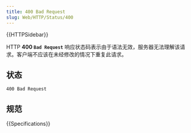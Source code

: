 ```yaml
---
title: 400 Bad Request
slug: Web/HTTP/Status/400
---
```


{{HTTPSidebar}}

HTTP **400 `Bad Request`** 响应状态码表示由于语法无效，服务器无法理解该请求。客户端不应该在未经修改的情况下重复此请求。

## 状态

```plain
400 Bad Request
```

## 规范

{{Specifications}}
